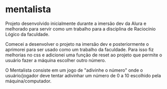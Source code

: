 # mentalista
Projeto desenvolvido inicialmente durante a imersão dev da Alura e melhorado para servir como um trabalho para a disciplina de Raciocínio Lógico da faculdade.

Comecei a desenvolver o projeto na imersão dev e posteriormente o aprimorei para ser usado como um trabalho da faculdade. Para isso fiz melhorias no css e adicionei uma função de reset ao projeto que permite o usuário fazer a máquina escolher outro número.

O Mentalista consiste em um jogo de "adivinhe o número" onde o usuário/jogador deve tentar adivinhar um número de 0 a 10 escolhido pela máquina/computador.
